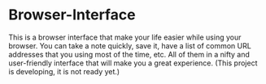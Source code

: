 # Browser-Interface
This is a browser interface that make your life easier while using your browser. You can take a note quickly, save it, have a list of common URL addresses that you using most of the time, etc. All of them in a nifty and user-friendly interface that will make you a great experience. (This project is developing, it is not ready yet.)  
